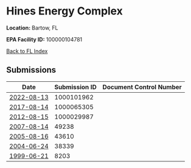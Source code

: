 # Hines Energy Complex

**Location:** Bartow, FL

**EPA Facility ID:** 100000104781

[Back to FL Index](../../index.md)

## Submissions

| Date | Submission ID | Document Control Number |
|------|--------------|-------------------------|
| [2022-08-13](submissions/1000101962.md) | 1000101962 |  |
| [2017-08-14](submissions/1000065305.md) | 1000065305 |  |
| [2012-08-15](submissions/1000029987.md) | 1000029987 |  |
| [2007-08-14](submissions/49238.md) | 49238 |  |
| [2005-08-16](submissions/43610.md) | 43610 |  |
| [2004-06-24](submissions/38339.md) | 38339 |  |
| [1999-06-21](submissions/8203.md) | 8203 |  |
